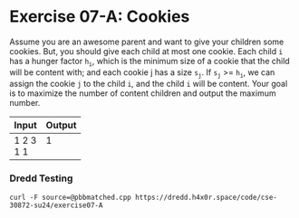 # Exercise 07-A: Cookies

Assume you are an awesome parent and want to give your children some cookies. But, you should give each child at most one cookie. Each child `i` has a hunger factor `h`<sub>`i`</sub>, which is the minimum size of a cookie that the child will be content with; and each cookie j has a size `s`<sub>`j`</sub>. If `s`<sub>`j`</sub> >= `h`<sub>`i`</sub>, we can assign the cookie `j` to the child `i`, and the child `i` will be content. Your goal is to maximize the number of content children and output the maximum number.

<style>
td {
  vertical-align: top;
}
</style>

<table>
    <thead>
        <tr>
            <th>Input</th>
            <th>Output</th>
        </tr>
    </thead>
    <tbody>
        <tr>
            <td>
                1 2 3<br>
                1 1
            </td>
            <td>1</td>
        </tr>
    </tbody>

</table>

### Dredd Testing

`curl -F source=@pbbmatched.cpp https://dredd.h4x0r.space/code/cse-30872-su24/exercise07-A`

